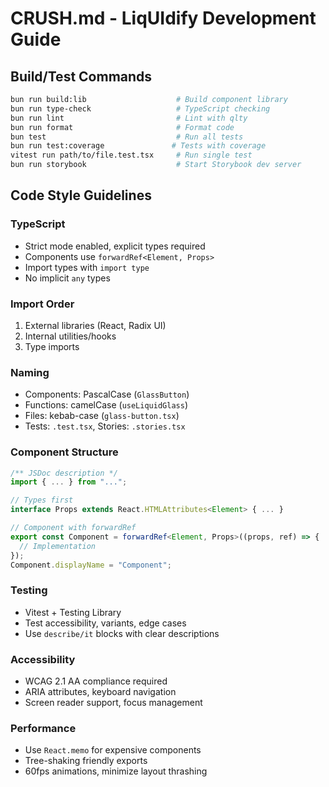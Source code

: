 # CRUSH.md - LiqUIdify Development Guide

## Build/Test Commands
```bash
bun run build:lib                    # Build component library
bun run type-check                   # TypeScript checking
bun run lint                         # Lint with qlty
bun run format                       # Format code
bun test                             # Run all tests
bun run test:coverage               # Tests with coverage
vitest run path/to/file.test.tsx     # Run single test
bun run storybook                    # Start Storybook dev server
```

## Code Style Guidelines

### TypeScript
- Strict mode enabled, explicit types required
- Components use `forwardRef<Element, Props>`
- Import types with `import type`
- No implicit `any` types

### Import Order
1. External libraries (React, Radix UI)
2. Internal utilities/hooks  
3. Type imports

### Naming
- Components: PascalCase (`GlassButton`)
- Functions: camelCase (`useLiquidGlass`)
- Files: kebab-case (`glass-button.tsx`)
- Tests: `.test.tsx`, Stories: `.stories.tsx`

### Component Structure
```typescript
/** JSDoc description */
import { ... } from "...";

// Types first
interface Props extends React.HTMLAttributes<Element> { ... }

// Component with forwardRef
export const Component = forwardRef<Element, Props>((props, ref) => {
  // Implementation
});
Component.displayName = "Component";
```

### Testing
- Vitest + Testing Library
- Test accessibility, variants, edge cases
- Use `describe/it` blocks with clear descriptions

### Accessibility
- WCAG 2.1 AA compliance required
- ARIA attributes, keyboard navigation
- Screen reader support, focus management

### Performance
- Use `React.memo` for expensive components
- Tree-shaking friendly exports
- 60fps animations, minimize layout thrashing